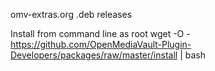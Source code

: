 omv-extras.org .deb releases

Install from command line as root
wget -O - https://github.com/OpenMediaVault-Plugin-Developers/packages/raw/master/install | bash
